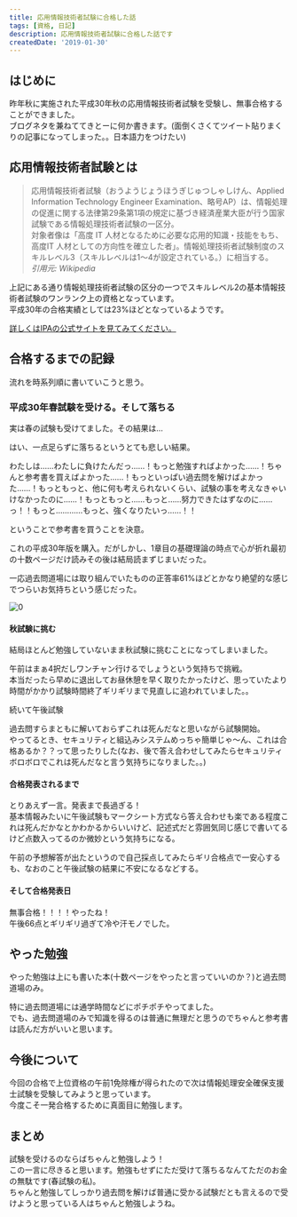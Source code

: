 ```yaml
---
title: 応用情報技術者試験に合格した話
tags: [資格, 日記]
description: 応用情報技術者試験に合格した話です
createdDate: '2019-01-30'
---
```


## はじめに

昨年秋に実施された平成30年秋の応用情報技術者試験を受験し、無事合格することができました。  
ブログネタを兼ねててきとーに何か書きます。(面倒くさくてツイート貼りまくりの記事になってしまった。。日本語力をつけたい)

## 応用情報技術者試験とは

> 応用情報技術者試験（おうようじょうほうぎじゅつしゃしけん、Applied Information Technology Engineer Examination、略号AP）は、情報処理の促進に関する法律第29条第1項の規定に基づき経済産業大臣が行う国家試験である情報処理技術者試験の一区分。  
対象者像は「高度 IT 人材となるために必要な応用的知識・技能をもち、高度IT 人材としての方向性を確立した者」。情報処理技術者試験制度のスキルレベル3（スキルレベルは1～4が設定されている。）に相当する。  
<cite>引用元: Wikipedia</cite>

上記にある通り情報処理技術者試験の区分の一つでスキルレベル2の基本情報技術者試験のワンランク上の資格となっています。  
平成30年の合格実績としては23%ほどとなっているようです。

[詳しくはIPAの公式サイトを見てみてください。](https://www.jitec.ipa.go.jp/1_11seido/ap.html)

## 合格するまでの記録

流れを時系列順に書いていこうと思う。

### 平成30年春試験を受ける。そして落ちる

実は春の試験も受けてました。その結果は…

<Tweet id="1009301525783408640"></Tweet>

はい、一点足らずに落ちるというとても悲しい結果。

わたしは……わたしに負けたんだっ……！もっと勉強すればよかった……！ちゃんと参考書を買えばよかった……！もっといっぱい過去問を解けばよかった……！もっともっと、他に何も考えられないくらい、試験の事を考えなきゃいけなかったのに……！もっともっと……もっと……努力できたはずなのに……っ！！もっと…………もっと、強くなりたいっ……！！

ということで参考書を買うことを決意。

<link-card title="平成31年【春期】/01年【秋期】応用情報技術者 合格教本" link-url="https://amzn.to/2B2Jegi" img-src="//ws-fe.amazon-adsystem.com/widgets/q?_encoding=UTF8&ASIN=4297101971&Format=_SL160_&ID=AsinImage&MarketPlace=JP&ServiceVersion=20070822&WS=1&tag=mnao305355-22&language=ja_JP"></link-card>

これの平成30年版を購入。だがしかし、1章目の基礎理論の時点で心が折れ最初の十数ページだけ読みその後は結局読まずじまいだった。

一応過去問道場には取り組んでいたものの正答率61%ほどとかなり絶望的な感じでつらいお気持ちという感じだった。

![0](/articles/2019/013000/00.png)

#### 秋試験に挑む

結局ほとんど勉強していないまま秋試験に挑むことになってしまいました。

<Tweet id="1053766504037019648"></Tweet>

午前はまぁ4択だしワンチャン行けるでしょうという気持ちで挑戦。  
本当だったら早めに退出してお昼休憩を早く取りたかったけど、思っていたより時間がかかり試験時間終了ギリギリまで見直しに追われていました。。

続いて午後試験

<Tweet id="1053847770526699520"></Tweet>

過去問すらまともに解いておらずこれは死んだなと思いながら試験開始。  
やってるとき、セキュリティと組込みシステムめっちゃ簡単じゃ～ん、これは合格あるか？？って思ったりした(なお、後で答え合わせしてみたらセキュリティボロボロでこれは死んだなと言う気持ちになりました。。)

<Tweet id="1053898947662508032"></Tweet>

#### 合格発表されるまで

とりあえず一言。発表まで長過ぎる！  
基本情報みたいに午後試験もマークシート方式なら答え合わせも楽である程度これは死んだかなとかわかるからいいけど、記述式だと雰囲気同じ感じで書いてるけど点数入ってるのか微妙という気持ちになる。

午前の予想解答が出たというので自己採点してみたらギリ合格点で一安心するも、なおのこと午後試験の結果に不安になるなどする。

<Tweet id="1054042045461884935"></Tweet>

#### そして合格発表日

<Tweet id="1075864850830512128"></Tweet>

<Tweet id="1075950147421405186"></Tweet>

無事合格！！！！やったね！  
午後66点とギリギリ過ぎて冷や汗モノでした。

## やった勉強

やった勉強は上にも書いた本(十数ページをやったと言っていいのか？)と過去問道場のみ。

<link-card title="平成31年【春期】/01年【秋期】応用情報技術者 合格教本" link-url="https://amzn.to/2B2Jegi" img-src="//ws-fe.amazon-adsystem.com/widgets/q?_encoding=UTF8&ASIN=4297101971&Format=_SL160_&ID=AsinImage&MarketPlace=JP&ServiceVersion=20070822&WS=1&tag=mnao305355-22&language=ja_JP"></link-card>

特に過去問道場には通学時間などにポチポチやってました。  
でも、過去問道場のみで知識を得るのは普通に無理だと思うのでちゃんと参考書は読んだ方がいいと思います。

## 今後について

今回の合格で上位資格の午前1免除権が得られたので次は情報処理安全確保支援士試験を受験してみようと思っています。  
今度こそ一発合格するために真面目に勉強します。

## まとめ

試験を受けるのならばちゃんと勉強しよう！  
この一言に尽きると思います。勉強もせずにただ受けて落ちるなんてただのお金の無駄です(春試験の私)。  
ちゃんと勉強してしっかり過去問を解けば普通に受かる試験だとも言えるので受けようと思っている人はちゃんと勉強しようね。  

